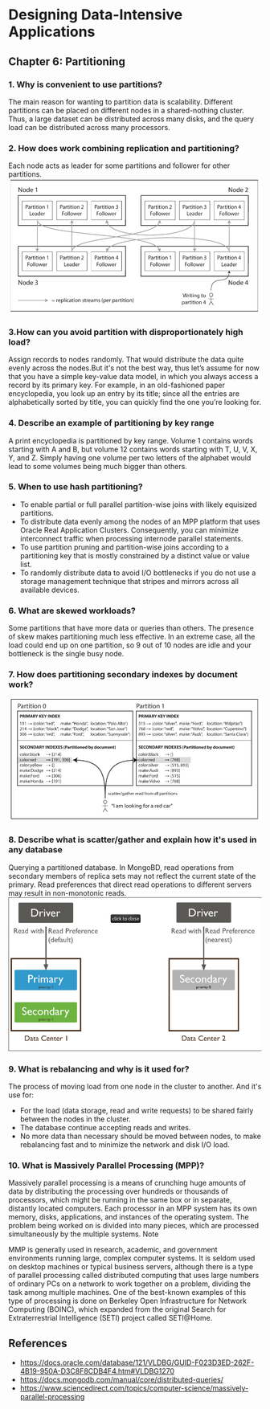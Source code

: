 # Designing Data-Intensive Applications
 
## Chapter 6: Partitioning

### 1. Why is convenient to use partitions?
The main reason for wanting to partition data is scalability. Different partitions can be placed on different nodes in a shared-nothing cluster. Thus, a large dataset can be distributed across many disks, and the query load can be distributed across many processors.

### 2. How does work combining replication and partitioning?
Each node acts as leader for some partitions and follower for other partitions.
![combining](img/42.png)

### 3.How can you avoid partition with disproportionately high load?
Assign records to nodes randomly. That would distribute the data quite evenly across the nodes.But it's not the best way, thus let’s assume for now that you have a simple key-value data model, in which you always access a record by its primary key. For example, in an old-fashioned paper encyclopedia, you look up an entry by its title; since all the entries are alphabetically sorted by title, you can quickly find the one you’re looking for.

### 4. Describe an example of partitioning by key range
A print encyclopedia is partitioned by key range. Volume 1 contains words starting with A and B, but volume 12 contains words starting with T, U, V, X, Y, and Z. Simply having one volume per two letters of the alphabet would lead to some volumes being much bigger than others.

### 5. When to use hash partitioning?
- To enable partial or full parallel partition-wise joins with likely equisized partitions.
- To distribute data evenly among the nodes of an MPP platform that uses Oracle Real Application Clusters. Consequently, you can minimize interconnect traffic when processing internode parallel statements.
- To use partition pruning and partition-wise joins according to a partitioning key that is mostly constrained by a distinct value or value list.
- To randomly distribute data to avoid I/O bottlenecks if you do not use a storage management technique that stripes and mirrors across all available devices.

### 6. What are skewed workloads?
Some partitions that have more data or queries than others. The presence of skew makes partitioning much less effective. In an extreme case, all the load could end up on one partition, so 9 out of 10 nodes are idle and your bottleneck is the single busy node.

### 7. How does partitioning secondary indexes by document work?
![secondary](img/43.png)

### 8. Describe what is scatter/gather and explain how it's used in any database
Querying a partitioned database. In MongoBD, read operations from secondary members of replica sets may not reflect the current state of the primary. Read preferences that direct read operations to different servers may result in non-monotonic reads.
![scatter](img/44.png)

### 9. What is rebalancing and why is it used for?
The process of moving load from one node in the cluster to another. And it's use for:
- For the load (data storage, read and write requests) to be shared fairly between the nodes in the cluster.
- The database continue accepting reads and writes.
- No more data than necessary should be moved between nodes, to make rebalancing fast and to minimize the network and disk I/O load.

### 10. What is Massively Parallel Processing (MPP)?
Massively parallel processing is a means of crunching huge amounts of data by distributing the processing over hundreds or thousands of processors, which might be running in the same box or in separate, distantly located computers. Each processor in an MPP system has its own memory, disks, applications, and instances of the operating system. The problem being worked on is divided into many pieces, which are processed simultaneously by the multiple systems.
Note

MMP is generally used in research, academic, and government environments running large, complex computer systems. It is seldom used on desktop machines or typical business servers, although there is a type of parallel processing called distributed computing that uses large numbers of ordinary PCs on a network to work together on a problem, dividing the task among multiple machines. One of the best-known examples of this type of processing is done on Berkeley Open Infrastructure for Network Computing (BOINC), which expanded from the original Search for Extraterrestrial Intelligence (SETI) project called SETI@Home. 


## References
- https://docs.oracle.com/database/121/VLDBG/GUID-F023D3ED-262F-4B19-950A-D3C8F8CDB4F4.htm#VLDBG1270
- https://docs.mongodb.com/manual/core/distributed-queries/
- https://www.sciencedirect.com/topics/computer-science/massively-parallel-processing
